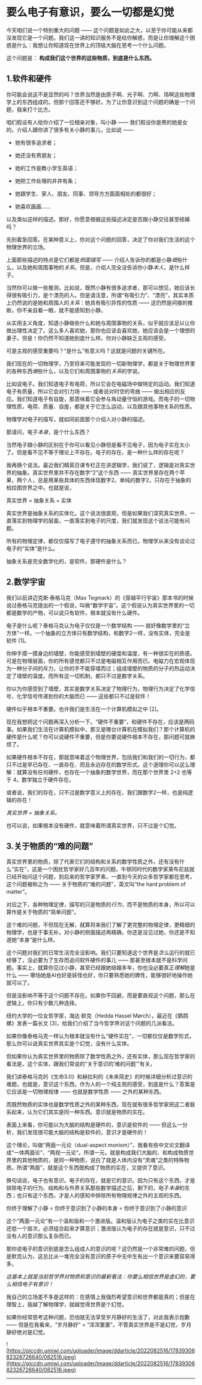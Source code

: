 # 要么电子有意识，要么一切都是幻觉

今天咱们说一个特别重大的问题 —— 这个问题是如此之大，以至于你可能从来都没发现它是一个问题。我们这一讲的知识服务不是给你解惑，而是让你理解这个困惑是什么：我想让你知道现在世界上的顶级大脑在思考一个什么问题。

这个问题是： **构成我们这个世界的这些物质，到底是什么东西。**

## 1.软件和硬件

你可能会说这不是显然的吗？世界当然是由原子啊、光子啊、力啊、场啊这些物理学上的东西组成的。但那个回答还不够好。为了让你意识到这个问题的确是一个问题，我来打个比方。

咱们假设有人给你介绍了一位相亲对象，叫小静 —— 我们假设你是男的她是女的。介绍人跟你讲了很多有关小静的事儿，比如说 ——

* 她有很多追求者；

* 她还没有男朋友；

* 她的工作是教小学生英语；

* 她把工作处理的井井有条；

* 她跟学生、家人、朋友、同事、领导方方面面相处的都很好；

* 她喜欢画画……

以及类似这样的描述。那好，你愿意根据这些描述决定是否跟小静交往甚至结婚吗？

先别着急回答。在某种意义上，你对这个问题的回答，决定了你对我们生活的这个物理世界的立场。

上面那些描述的特点是它们都是*侧面描写* —— 介绍人告诉你的都是小静*做*些什么，以及她和周围事物的*关系*。但是，介绍人完全没告诉你小静*本人*，是什么样子。

当然你可以做一些推测，比如说，既然小静有很多追求者，那可以想见，她应该长得很有吸引力，是个漂亮的人。但是请注意，所谓“有吸引力”、“漂亮”，其实本质上仍然说的是她和周围人的*关系*：她具有吸引异性的性质 —— 这仍然是间接的推断。你不亲自看一眼，就不能感知到小静。

从实用主义角度，知道小静做些什么和她与周围事物的关系，似乎就应该足以让你做出理性决定了。这么多人喜欢她，那你也应该会喜欢她，她应该会是一个理想的妻子。但是！你仍然不知道她到底什么样。你对小静缺乏主观的感受。

可是主观的感受重要吗？“是什么”有意义吗？这就是问题的关键所在。

我们现在的一切物理学，乃至将来可能发现的一切新物理学，都是关于物理世界里的各种东西*做*些什么，以及它们和周围事物的*关系*的学说。

比如说电子。我们知道电子有电荷，所以它会在电磁场中做特定的运动。我们知道电子有质量，所以它会对引力场 —— 或者说对时空的弯曲 —— 做出相应的反应。我们知道电子有自旋，那意味着它会参与角动量守恒的游戏。而电子的一切物理性质，电荷、质量、自旋，都是关于它怎么运动，以及跟其他事物关系的性质。

物理学对电子的描写，就如同前面那个介绍人对小静的描述。

那请问，电子*本身*，是个什么东西？

当然电子跟小静的区别在于你可以看见小静但是看不见电子，因为电子实在太小了。但是看不见不等于理论上不存在。电子的存在，是一种什么样的存在呢？

我再换个说法。最近我们精英日课专栏正在讲逻辑学，我们说了，逻辑是对真实世界的抽象。真实世界里并不存在数字“2”这个东西 —— 真实世界里存在两个苹果，两个人，总是用某些具体的东西体现数字2。单纯的数字2，只存在于抽象的柏拉图世界之中。也就是说，

真实世界 = 抽象关系 + 实体

真实世界是抽象关系的实体化。这个说法很直观，但是如果我们深究真实世界，一直落实到物理学的层面，一直落实到电子的尺度，我们就发现这个说法可能有问题。

所有的物理定律，都仅仅描写了电子遵守的抽象关系而已。物理学从来没有谈论过电子的“实体”是什么。

抽象关系是完全数学化的，是软件。那硬件是什么？

## 2.数学宇宙

我们以前讲迈克斯·泰格马克（Max Tegmark）的《穿越平行宇宙》那本书的时候说过泰格马克提出的一个假说，叫做“数学宇宙”。这个假说认为真实世界里的一切都是数学的产物，可以说只有软件，根本就没有什么硬件。

电子是什么呢？泰格马克认为电子仅仅是一个数学结构 —— 就好像数学里的“立方体”一样。一个抽象的立方体只有数学结构，和数字2一样，没有实体，完全是软件 [1]。

你伸手摸一摸身边的墙壁，你能感受到墙壁的硬度和温度，有一种很实在的质感。可是在物理层面，你的所有感觉都只不过是电磁相互作用而已。电磁力在宏观体现为一种分子间的斥力，让你的手不能穿墙而过；组成墙壁的物质的分子的热运动决定了墙壁的温度。而所有这一切机制，都只不过是数学关系。

你以为你感受到了墙壁，其实是数学关系决定了物理行为，物理行为决定了化学信号，化学信号传递到你的大脑而已 —— 这些都只不过是软件！

硬件似乎根本不重要。也许我们是生活在一个计算机模拟之中 [2]。

现在我想把这个问题再深入分析一下。“硬件不重要”，和硬件不存在，应该是两码事。如果我们生活在计算机模拟中，那又是哪台计算机在模拟我们？那个计算机的硬件是什么呢？你可以说硬件不重要，但是你要说硬件根本不存在，那问题可就麻烦了。

如果硬件根本不存在，那就意味着这个物理世界，包括我们和我们的一切行为，都只不过是早已存在、一直存在、而且永远存在的数学形式。这个道理你可以这么理解：就算没有任何硬件，也存在一个抽象的数学世界，而在那个世界里 2+2 也等于 4。数学独立于硬件存在。

或者说，我们的存在，只不过是数学意义上的存在，我们跟数字2一样，也是纯逻辑的存在！

 *真实世界 = 抽象关系。*

也可以说，如果根本没有硬件，就意味着所谓真实世界，只不过是个幻觉。

## 3.关于物质的“难的问题”

真实世界里的物质，除了代表它们的结构和关系的数学性质之外，还有没有什么“实在”，这是一个困扰哲学家好几百年的问题。牛顿同时代的数学家莱布尼兹就已经开始问这个问题，到后来的哲学家罗素，一直到今天的众多哲学家都在思考。这个问题被称之为 —— 关于物质的“难的问题”，英文叫“the hard problem of matter”。

对应之下，各种物理定律，描写的只是物质的*行为*，而不是物质的本身，所以可以算作是关于物质的“简单问题”。

这个难的问题，不但现在无解，就算将来我们了解了更完整的物理定律，更精细的物理学，也是于事无补。对小静的侧面描述再精确，你还是没见过她，你还是不知道她“本身”是什么样。

这个问题对我们的日常生活完全没影响。我们只要知道这个世界是*怎么*运行的就已经够了，没必要为了生存而追问软件硬件的事儿 —— 那甚至根本就不是科学问题。事实上，就算你见过小静，甚至已经跟她结婚多年，你也没必要真正*理解*她是什么 —— 哪怕她是AI也好是妖怪也好，你只要熟悉她的脾性，能够很好地操作她就可以了。

但是没影响不等于这个问题不存在。如果你不回避，而是要直视这个问题，那么在逻辑上，你只有少数几种选择。

纽约大学的一位女哲学家，海达·默克（Hedda Hassel Mørch），最近在《鹦鹉螺》发表一篇长文 [3]，给我们介绍了当今哲学界对这个问题的几派看法。

如果你像泰格马克一样认为根本就没有什么“硬件实在”，一切都仅仅是数学形式，那么你可以说真实世界其实是个幻觉，没有什么实体。

但如果你认为真实世界里的物质除了数学性质之外，还有实体，那么现在哲学家的看法是，这个实体，跟我们常说的“关于意识的’难的问题’”有关。

我们讲泰格马克的《生命3.0》和赫拉利的《未来简史》的时候详细分析过意识的难题，也就是，意识这个东西，作为人的一个纯主观的感受，到底是什么？答案是它应该是一切物理规律 —— 也就是数学性质 —— 之外的某种东西。

而既然物质的实体也是数学性质之外的某种东西，现在就有很多哲学家把这二者联系起来，认为它们其实是同一种东西。意识就是物质的实在。

表面上来看，你可能以为大脑的结构是硬件的，意识是软件的 —— 但这么一分析，我们发现很可能大脑的结构是软件的，意识才是硬件的！

这个理论，叫做“两面一元论（dual-aspect monism）”，我看有些中文论文翻译成“一体两面论”、“两视一元论”。所谓一元，就是构成我们大脑的、和构成物质世界里的其他物质的，是同一种物质，说白了就是人体内没有“灵魂”之类的特殊物质。所谓“两面”，就是这个东西既构成了物质的实在，又提供了意识。

换句话说，电子也有意识。电子的存在，就是它的意识。因为只有这个东西，才是排除电子的行为、结构和与外界关系那些数学描述之后，剩下的，电子*本身*的东西；也只有这个东西，才是人的感知中排除所有物理规律之外的主观的东西。

你终于理解了小静 = 你终于意识到了小静的本身 = 你终于意识到了小静的意识

这个“两面一元论”有一个温和版和一个激进版。温和版认为电子之类的实在比意识还低一个层次，必须组合起来才算意识；激进版认为电子的存在就是意识，只不过没有人的意识那么复杂而已。

那你说电子的意识到底是怎么组成人的意识的呢？这仍然是一个非常难的问题，但是默克认为，这总比从一堆完全没有意识的原子中无中生有出一个意识来要容易得多。

 *这基本上就是当前哲学界对物质和意识的最新看法：你要么相信世界是虚幻的，要么相信电子有意识！*

我自己的立场差不多是这样的：在感情上我强烈希望意识和世界都是真的；但是在理智上，我越了解物理学，就越觉得世界是个幻觉。

如果你经常思考这种问题，恐怕就无法享受岁月静好的生活了，对此我表示抱歉 —— 但是在我看来，“岁月静好” = “浑浑噩噩”。不管真实世界是不是幻觉，岁月静好绝对是幻觉。

![https://piccdn.umiwi.com/uploader/image/ddarticle/2022082516/1783930682326726640/082516.jpeg](https://piccdn.umiwi.com/uploader/image/ddarticle/2022082516/1783930682326726640/082516.jpeg)

---
